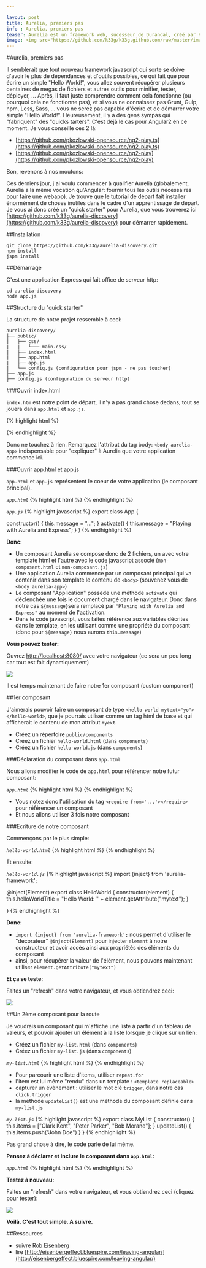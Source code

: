 ```yaml
---

layout: post
title: Aurelia, premiers pas
info : Aurelia, premiers pas
teaser: Aurelia est un framework web, sucesseur de Durandal, créé par Rob Eisenberg, un ex de la team Angular 2. Voyons un peu à quoi ça ressemble afin d'être armés pour décider quel n-ième framework vous pourriez prendre pour vos futurs projets. ...
image: <img src="https://github.com/k33g/k33g.github.com/raw/master/images/aurelia-logo.png">
---
```


#Aurelia, premiers pas

Il semblerait que tout nouveau framework javascript qui sorte se doive d'avoir le plus de dépendances et d'outils possibles, ce qui fait que pour écrire un simple "Hello World!", vous allez souvent récupérer plusieurs centaines de megas de fichiers et autres outils pour minifier, tester, déployer, ... Après, il faut juste comprendre comment cela fonctionne (ou pourquoi cela ne fonctionne pas), et si vous ne connaissez pas Grunt, Gulp, npm, Less, Sass, ... vous ne serez pas capable d'écrire et de démarrer votre simple "Hello World!".
Heureusement, il y a des gens sympas qui "fabriquent" des "quicks tarters". C'est déjà le cas pour Angular2 en ce moment. Je vous conseille ces 2 là:

- [https://github.com/pkozlowski-opensource/ng2-play.ts](https://github.com/pkozlowski-opensource/ng2-play.ts)
- [https://github.com/pkozlowski-opensource/ng2-play](https://github.com/pkozlowski-opensource/ng2-play)

Bon, revenons à nos moutons:

Ces derniers jour, j'ai voulu commencer à qualifier Aurelia (globalement, Aurelia a la même vocation qu'Angular: fournir tous les outils nécessaires pour faire une webapp). Je trouve que le tutorial de départ fait installer énormément de choses inutiles dans le cadre d'un apprentissage de départ. Je vous ai donc créé un "quick starter" pour Aurelia, que vous trouverez ici [https://github.com/k33g/aurelia-discovery](https://github.com/k33g/aurelia-discovery) pour démarrer rapidement.

##Installation

    git clone https://github.com/k33g/aurelia-discovery.git
    npm install
    jspm install

##Démarrage

C'est une application Express qui fait office de serveur http:
    
    cd aurelia-discovery
    node app.js

##Structure du "quick starter"

La structure de notre projet ressemble à ceci:

    aurelia-discovery/
    ├── public/ 
    |   ├── css/   
    |   |   └─── main.css/
    |   ├── index.html     
    |   ├── app.html 
    |   ├── app.js          
    |   └── config.js (configuration pour jspm - ne pas toucher)
    ├── app.js
    ├── config.js (configuration du serveur http)

###Ouvrir index.html

`index.htm` est notre point de départ, il n'y a pas grand chose dedans, tout se jouera dans `app.html` et `app.js`.

{% highlight html %}
<html>
<head>
  <meta charset="UTF-8">
  <title>Hello from Aurelia</title>
  <link rel="stylesheet" type="text/css" href="css/main.css">

</head>
<body aurelia-app>

  <script src="jspm_packages/system.js"></script>
  <script src="config.js"></script>
  <script>
    System.import("aurelia-bootstrapper");
  </script>
</body>
</html>
{% endhighlight %}

Donc ne touchez à rien. Remarquez l'attribut du tag body: `<body aurelia-app>` indispensable pour "expliquer" à Aurelia que votre application commence ici.

###Ouvrir app.html et app.js

`app.html` et `app.js` représentent le coeur de votre application (le composant principal). 

*`app.html`*
{% highlight html %}
<template>
  <h1>${message}</h1>
</template>
{% endhighlight %}

*`app.js`*
{% highlight javascript %}
export class App {

  constructor() {
    this.message = "...";
  }
  activate() {
    this.message = "Playing with Aurelia and Express";
  }
}
{% endhighlight %}

**Donc:**

- Un composant Aurelia se compose donc de 2 fichiers, un avec votre template html et l'autre avec le code javascript associé (`mon-composant.html` et `mon-composant.js`)
- Une application Aurelia commence par un composant principal qui va contenir dans son template le contenu de `<body>` (souvenez vous de `<body aurelia-app>`)
- Le composant "Application" possède une méthode `activate` qui déclenchée une fois le document chargé dans le navigateur. Donc dans notre cas `${message}`sera remplacé par `"Playing with Aurelia and Express"` au moment de l'activation.
- Dans le code javascript, vous faites référence aux variables décrites dans le template, en les utilisant comme une propriété du composant (donc pour `${message}` nous aurons `this.message`) 

**Vous pouvez tester:**

Ouvrez [http://localhost:8080/](http://localhost:8080/) avec votre navigateur (ce sera un peu long car tout est fait dynamiquement)

<img src="https://github.com/k33g/k33g.github.com/raw/master/images/aurelia-01.png">

Il est temps maintenant de faire notre 1er composant (custom component)

##1er composant

J'aimerais pouvoir faire un composant de type `<hello-world mytext="yo"></hello-world>`, que je pourrais utiliser comme un tag html de base et qui afficherait le contenu de mon attribut `myext`.

- Créez un répertoire `public/components`
- Créez un fichier `hello-world.html` (dans `components`)
- Créez un fichier `hello-world.js` (dans `components`)

###Déclaration du composant dans `app.html`

Nous allons modifier le code de `app.html` pour référencer notre futur composant:

*`app.html`*
{% highlight html %}
<template>
  <require from='./components/hello-world'></require>
  
  <h1>${message}</h1>
  
  <hello-world mytext="yo"></hello-world>
  <hello-world mytext="hi"></hello-world>
  <hello-world mytext="hello"></hello-world>
  
</template>
{% endhighlight %}

- Vous notez donc l'utilisation du tag `<require from='...'></require>` pour référencer un composant
- Et nous allons utiliser 3 fois notre composant

###Ecriture de notre composant

Commençons par le plus simple:

*`hello-world.html`*
{% highlight html %}
<template>
  <h2>${helloWorldTitle}</h2>
</template>
{% endhighlight %}

Et ensuite:

*`hello-world.js`*
{% highlight javascript %}
import {inject} from 'aurelia-framework';

@inject(Element)
export class HelloWorld {
  constructor(element) {
    this.helloWorldTitle = "Hello World: " + element.getAttribute("mytext");
  }

}
{% endhighlight %}

**Donc:**

- `import {inject} from 'aurelia-framework';` nous permet d'utiliser le "decorateur" `@inject(Element)` pour injecter `element` à notre constructeur et avoir accès ainsi aux propriétés des éléments du composant
- ainsi, pour récupérer la valeur de l'élément, nous pouvons maintenant utiliser `element.getAttribute("mytext")`

**Et ça se teste:**

Faites un "refresh" dans votre navigateur, et vous obtiendrez ceci:

<img src="https://github.com/k33g/k33g.github.com/raw/master/images/aurelia-02.png">

##Un 2ème composant pour la route

Je voudrais un composant qui m'affiche une liste à partir d'un tableau de valeurs, et pouvoir ajouter un élément à la liste lorsque je clique sur un lien:

- Créez un fichier `my-list.html` (dans `components`)
- Créez un fichier `my-list.js` (dans `components`)

*`my-list.html`*
{% highlight html %}
<template>

  <ul>
    <li repeat.for="item of items">
      <template replaceable>
        ${item}
      </template>
    </li>
  </ul>

  <a href="#" click.trigger="updateList()">updateList</a>

</template>
{% endhighlight %}

- Pour parcourir une liste d'items, utiliser `repeat.for`
- l'item est lui même "rendu" dans un template : `<template replaceable>`
- capturer un évènement : utiliser le mot clé `trigger`, dans notre cas `click.trigger`
- la méthode `updateList()` est une méthode du composant définie dans `my-list.js`

*`my-list.js`*
{% highlight javascript %}
export class MyList {
  constructor() {
    this.items = ["Clark Kent", "Peter Parker", "Bob Morane"];
  }
  updateList() {
    this.items.push("John Doe")
  }
}
{% endhighlight %}

Pas grand chose à dire, le code parle de lui même.

**Pensez à déclarer et inclure le composant dans `app.html`:**

*`app.html`*
{% highlight html %}
<template>
  <require from='./components/hello-world'></require>
  <require from='./components/my-list'></require>

  <h1>${message}</h1>

  <hello-world mytext="yo"></hello-world>
  <hello-world mytext="hi"></hello-world>
  <hello-world mytext="hello"></hello-world>

  <hr>

  <my-list></my-list>

</template>
{% endhighlight %}

**Testez à nouveau:**

Faites un "refresh" dans votre navigateur, et vous obtiendrez ceci (cliquez pour tester):

<img src="https://github.com/k33g/k33g.github.com/raw/master/images/aurelia-03.png">

**Voilà. C'est tout simple. A suivre.**

##Ressources

- suivre [Rob Eisenberg](https://twitter.com/eisenbergeffect)
- lire [http://eisenbergeffect.bluespire.com/leaving-angular/](http://eisenbergeffect.bluespire.com/leaving-angular/)
